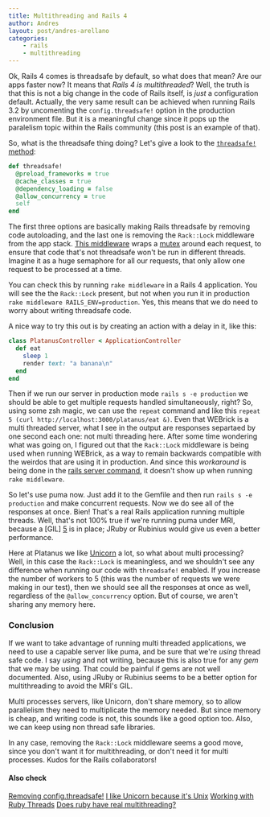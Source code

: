```yaml
---
title: Multithreading and Rails 4
author: Andres
layout: post/andres-arellano
categories:
    - rails
    - multithreading
---
```


Ok, Rails 4 comes is threadsafe by default, so what does that mean? Are our apps faster now? It means that *Rails 4 is multithreaded*? Well, the truth is that this is not a big change in the code of Rails itself, is *just* a configuration default. Actually, the very same result can be achieved when running Rails 3.2 by uncomenting the `config.threadsafe!` option in the production environment file. But it is a meaningful change since it pops up the paralelism topic within the Rails community (this post is an example of that).

So, what is the threadsafe thing doing? Let's give a look to the [`threadsafe!` method][1]:

```ruby
def threadsafe!
  @preload_frameworks = true
  @cache_classes = true
  @dependency_loading = false
  @allow_concurrency = true
  self
end
```

The first three options are basically making Rails threadsafe by removing code autoloading, and the last one is removing the `Rack::Lock` middleware from the app stack. [This middleware][2] wraps a [mutex][3] around each request, to ensure that code that's not threadsafe won't be run in different threads. Imagine it as a huge semaphore for all our requests, that only allow one request to be processed at a time.

You can check this by running `rake middleware` in a Rails 4 application. You will see the the `Rack::Lock` present, but not when you run it in production `rake middleware RAILS_ENV=production`. Yes, this means that we do need to worry about writing threadsafe code.

A nice way to try this out is by creating an action with a delay in it, like this:

```ruby
class PlatanusController < ApplicationController
  def eat
    sleep 1
    render text: "a banana\n"
  end
end
```

Then if we run our server in production mode `rails s -e production` we should be able to get multiple requests handled simultaneously, right? So, using some zsh magic, we can use the `repeat` command and like this `repeat 5 (curl http://localhost:3000/platanus/eat &)`. Even that WEBrick is a multi threaded server, what I see in the output are responses separtaed by one second each one: not multi threading here. After some time wondering what was going on, I figured out that the `Rack::Lock` middleware is being used when running WEBrick, as a way to remain backwards compatible with the weirdos that are using it in production. And since this *workaround* is being done in the [rails server command][4], it doesn't show up when running `rake middleware`.

So let's use puma now. Just add it to the Gemfile and then run `rails s -e production` and make concurrent requests. Now we do see all of the responses at once. Bien! That's a real Rails application running multiple threads. Well, that's not 100% true if we're running puma under MRI, because a [GIL] [5] is in place; JRuby or Rubinius would give us even a better performance.

Here at Platanus we like [Unicorn][6] a lot, so what about multi processing? Well, in this case the `Rack::Lock` is meaningless, and we shouldn't see any difference when running our code with `threadsafe!` enabled. If you increase the number of workers to 5 (this was the number of requests we were making in our test), then we should see all the responses at once as well, regardless of the `@allow_concurrency` option. But of course, we aren't sharing any memory here.

### Conclusion

If we want to take advantage of running multi threaded applications, we need to use a capable server like puma, and be sure that we're *using* thread safe code. I say *using* and not writing, because this is also true for any *gem* that we may be using. That could be painful if gems are not well documented. Also, using JRuby or Rubinius seems to be a better option for multithreading to avoid the MRI's GIL.

Multi processes servers, like Unicorn, don't share memory, so to allow parallelism they need to multiplicate the memory needed. But since memory is cheap, and writing code is not, this sounds like a good option too. Also, we can keep using non thread safe libraries.

In any case, removing the `Rack::Lock` middleware seems a good move, since you don't want it for multithreading, or don't need it for multi processes. Kudos for the Rails collaborators!

#### Also check

[Removing config.threadsafe!](http://tenderlovemaking.com/2012/06/18/removing-config-threadsafe.html)
[I like Unicorn because it's Unix](http://tomayko.com/writings/unicorn-is-unix)
[Working with Ruby Threads](http://www.jstorimer.com/products/working-with-ruby-threads)
[Does ruby have real multithreading?](http://stackoverflow.com/questions/56087/does-ruby-have-real-multithreading)


[1]: https://github.com/rails/rails/blob/568394659c3e56581c684df77c0cc0e6e264a99f/railties/lib/rails/application/configuration.rb#L99-105
[2]: https://github.com/rack/rack/blob/master/lib/rack/lock.rb
[3]: http://www.ruby-doc.org/core-2.0.0/Mutex.html
[4]: https://github.com/rails/rails/blob/master/railties/lib/rails/commands/server.rb#L81-87
[5]: http://en.wikipedia.org/wiki/Global_Interpreter_Lock
[6]: http://unicorn.bogomips.org/
